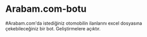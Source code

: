 # Arabam.com-botu
#Arabam.com'da istediğiniz otomobilin ilanlarını excel dosyasına çekebileceğiniz bir bot. Geliştirmelere açıktır.
